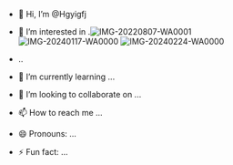 - 👋 Hi, I’m @Hgyigfj
- 👀 I’m interested in .![IMG-20220807-WA0001](https://github.com/Hgyigfj/Hgyigfj/assets/167801782/acb51491-ed32-441b-bd61-e9321eca1db1)
![IMG-20240117-WA0000](https://github.com/Hgyigfj/Hgyigfj/assets/167801782/9cd1cf44-f8eb-4c02-8afa-a510cde808d4)
![IMG-20240224-WA0000](https://github.com/Hgyigfj/Hgyigfj/assets/167801782/d0cf54fb-9a2f-475e-8496-d127033dfabd)

- ..
- 🌱 I’m currently learning ...
- 💞️ I’m looking to collaborate on ...
- 📫 How to reach me ...
- 😄 Pronouns: ...
- ⚡ Fun fact: ...

<!---
Hgyigfj/Hgyigfj is a ✨ special ✨ repository because its `README.md` (this file) appears on your GitHub profile.
You can click the Preview link to take a look at your changes.
